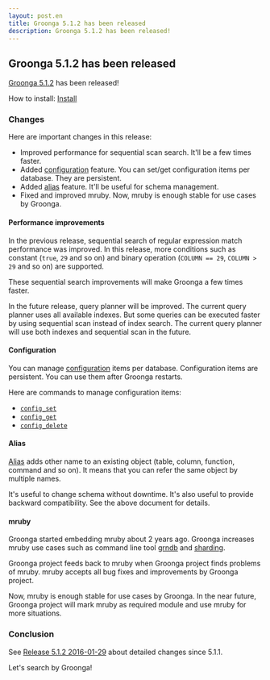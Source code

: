 ```yaml
---
layout: post.en
title: Groonga 5.1.2 has been released
description: Groonga 5.1.2 has been released!
---
```


## Groonga 5.1.2 has been released

[Groonga 5.1.2](/docs/news.html#release-5-1-2) has been released!

How to install: [Install](/docs/install.html)

### Changes

Here are important changes in this release:

  * Improved performance for sequential scan search. It'll be a few times faster.
  * Added [configuration](/docs/reference/configuration.html) feature. You can set/get configuration items per database. They are persistent.
  * Added [alias](/docs/reference/alias.html) feature. It'll be useful for schema management.
  * Fixed and improved mruby. Now, mruby is enough stable for use cases by Groonga.

#### Performance improvements

In the previous release, sequential search of regular expression match performance was improved. In this release, more conditions such as constant (`true`, `29` and so on) and binary operation (`COLUMN == 29`, `COLUMN > 29` and so on) are supported.

These sequential search improvements will make Groonga a few times faster.

In the future release, query planner will be improved. The current query planner uses all available indexes. But some queries can be executed faster by using sequential scan instead of index search. The current query planner will use both indexes and sequential scan in the future.

#### Configuration

You can manage [configuration](/docs/reference/configuration.html) items per database. Configuration items are persistent. You can use them after Groonga restarts.

Here are commands to manage configuration items:

  * [`config_set`](/docs/reference/commands/config_set.html)
  * [`config_get`](/docs/reference/commands/config_get.html)
  * [`config_delete`](/docs/reference/commands/config_delete.html)

#### Alias

[Alias](/docs/reference/alias.html) adds other name to an existing object (table, column, function, command and so on). It means that you can refer the same object by multiple names.

It's useful to change schema without downtime. It's also useful to provide backward compatibility. See the above document for details.

#### mruby

Groonga started embedding mruby about 2 years ago. Groonga increases mruby use cases such as command line tool [grndb](/docs/reference/executables/grndb.html) and [sharding](/docs/reference/sharding.html).

Groonga project feeds back to mruby when Groonga project finds problems of mruby. mruby accepts all bug fixes and improvements by Groonga project.

Now, mruby is enough stable for use cases by Groonga. In the near future, Groonga project will mark mruby as required module and use mruby for more situations.

### Conclusion

See [Release 5.1.2 2016-01-29](/docs/news.html#release-5-1-2) about detailed changes since 5.1.1.

Let's search by Groonga!
